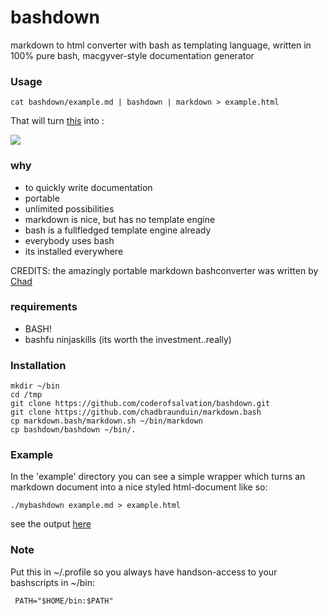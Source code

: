 bashdown
========

markdown to html converter with bash as templating language, written in 100% pure bash, macgyver-style documentation generator

### Usage ###

    cat bashdown/example.md | bashdown | markdown > example.html

That will turn [this](https://raw.github.com/coderofsalvation/bashdown/master/example/example.md) into :

<img src="https://raw.github.com/coderofsalvation/bashdown/master/example/example.png"/>

### why ###

* to quickly write documentation
* portable
* unlimited possibilities
* markdown is nice, but has no template engine
* bash is a fullfledged template engine already
* everybody uses bash
* its installed everywhere

CREDITS: the amazingly portable markdown bashconverter was written by [Chad](https://github.com/chadbraunduin) 

### requirements ###

* BASH!
* bashfu ninjaskills (its worth the investment..really)

### Installation ###

    mkdir ~/bin 
    cd /tmp
    git clone https://github.com/coderofsalvation/bashdown.git
    git clone https://github.com/chadbraunduin/markdown.bash
    cp markdown.bash/markdown.sh ~/bin/markdown
    cp bashdown/bashdown ~/bin/.

### Example

In the 'example' directory you can see a simple wrapper which turns an markdown document into a nice styled html-document like so:
  
    ./mybashdown example.md > example.html

see the output [here](https://raw.githubusercontent.com/coderofsalvation/bashdown/master/example/example.html)

### Note ###

Put this in ~/.profile so you always have handson-access to your bashscripts in ~/bin:

     PATH="$HOME/bin:$PATH"

